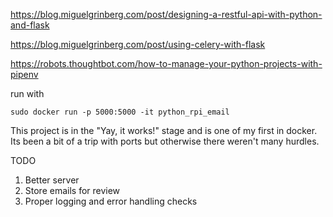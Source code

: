 https://blog.miguelgrinberg.com/post/designing-a-restful-api-with-python-and-flask

https://blog.miguelgrinberg.com/post/using-celery-with-flask

https://robots.thoughtbot.com/how-to-manage-your-python-projects-with-pipenv

run with  
```
sudo docker run -p 5000:5000 -it python_rpi_email
```


This project is in the "Yay, it works!" stage and is one of my first in docker.  Its been a bit of a trip with ports but otherwise there weren't many hurdles.

TODO
1. Better server
2. Store emails for review
3. Proper logging and error handling checks
